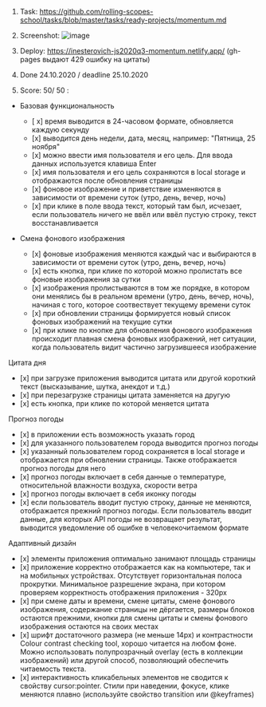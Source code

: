 1. Task: https://github.com/rolling-scopes-school/tasks/blob/master/tasks/ready-projects/momentum.md
2.  Screenshot:
![image](https://user-images.githubusercontent.com/56800778/97091571-7071e900-1645-11eb-802a-b7972705653e.png)


3. Deploy: https://inesterovich-js2020q3-momentum.netlify.app/ (gh-pages выдают 429 ошибку на цитаты)
4. Done 24.10.2020 / deadline 25.10.2020
5. Score: 50/ 50 : 
- Базовая функциональность

   - [ х] время выводится в 24-часовом формате, обновляется каждую секунду
   - [х]  выводится день недели, дата, месяц, например: "Пятница, 25 ноября"
   - [х] можно ввести имя пользователя и его цель. Для ввода данных используется клавиша Enter
   - [х] имя пользователя и его цель сохраняются в local storage и отображаются после обновления страницы
   - [х] фоновое изображение и приветствие изменяются в зависимости от времени суток (утро, день, вечер, ночь)
   - [х] при клике в поле ввода текст, который там был, исчезает, если пользователь ничего не ввёл или ввёл пустую строку, текст восстанавливается

- Смена фонового изображения

   - [х] фоновые изображения меняются каждый час и выбираются в зависимости от времени суток (утро, день, вечер, ночь)
   - [х] есть кнопка, при клике по которой можно пролистать все фоновые изображения за сутки
   - [х] изображения пролистываются в том же порядке, в котором они менялись бы в реальном времени (утро, день, вечер, ночь), начиная с того, которое соотвествует текущему времени суток
   - [х] при обновлении страницы формируется новый список фоновых изображений на текущие сутки
   - [х] при клике по кнопке для обновления фонового изображения происходит плавная смена фоновых изображений, нет ситуации, когда пользователь видит частично загрузившееся изображение

Цитата дня

   - [х] при загрузке приложения выводится цитата или другой короткий текст (высказывание, шутка, анекдот и т.д.)
   - [х] при перезагрузке страницы цитата заменяется на другую
   - [х] есть кнопка, при клике по которой меняется цитата

Прогноз погоды

   - [х] в приложении есть возможность указать город
   - [х] для указанного пользователем города выводится прогноз погоды
   - [х] указанный пользователем город сохраняется в local storage и отображается при обновлении страницы. Также отображается прогноз погоды для него
   - [х] прогноз погоды включает в себя данные о температуре, относительной влажности воздуха, скорости ветра
   - [х] прогноз погоды включает в себя иконку погоды
   - [х] если пользователь вводит пустую строку, данные не меняются, отображается прежний прогноз погоды. Если пользователь вводит данные, для которых API погоды не возвращает результат, выводится уведомление об ошибке в человекочитаемом формате

Адаптивный дизайн

   - [х] элементы приложения оптимально занимают площадь страницы
   - [х] приложение корректно отображается как на компьютере, так и на мобильных устройствах. Отсутствует горизонтальная полоса прокрутки. Минимальное разрешение экрана, при котором проверяем корректность отображения приложения - 320px
   - [х] при смене даты и времени, смене цитаты, смене фонового изображения, содержание страницы не дёргается, размеры блоков остаются прежними, кнопки для смены цитаты и смены фонового изображения остаются на своих местах
   - [х] шрифт достаточного размера (не меньше 14рх) и контрастности Colour contrast checking tool, хорошо читается на любом фоне. Можно использовать полупрозрачный overlay (есть в коллекции изображений) или другой способ, позволяющий обеспечить читаемость текста.
   - [х] интерактивность кликабельных элементов не сводится к свойству cursor:pointer. Стили при наведении, фокусе, клике меняются плавно (используйте свойство transition или @keyframes)
